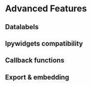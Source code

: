 # Advanced Features

## Datalabels

## Ipywidgets compatibility

## Callback functions

## Export & embedding
